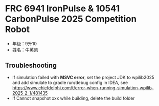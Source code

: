 # FRC 6941 IronPulse & 10541 CarbonPulse 2025 Competition Robot

- 年级：9升10
- 姓名：牛英凯

## Troubleshooting

- If simulation failed with **MSVC error**, set the project JDK to wpilib2025 and add simulate to gradle run/debug
  config in IDEA, see https://www.chiefdelphi.com/t/error-when-running-simulation-wpilib-2025-2-1/481435
- If Cannot snapshot xxx while building, delete the build folder

